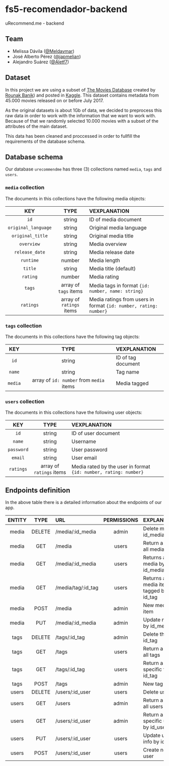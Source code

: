 # fs5-recomendador-backend
uRecommend.me - backend

## Team
- Melissa Dávila ([@Meldavmar](https://github.com/Meldavmar))
- José Alberto Pérez ([@japmelian](https://github.com/japmelian))
- Alejandro Suárez ([@Aletf7](https://github.com/Aletf7))

## Dataset
In this project we are using a subset of [The Movies Database](https://www.kaggle.com/rounakbanik/the-movies-dataset) created by [Rounak Banik](https://github.com/rounakbanik)) and posted in [Kaggle](https://www.kaggle.com). This dataset contains metadata from 45.000 movies released on or before July 2017.

As the original datasets is about 1Gb of data, we decided to preprocess this raw data in order to work with the information that we want to work with. Because of that we randomly selected 10.000 movies with a subset of the attributes of the main dataset.

This data has been cleaned and proccessed in order to fullfill the requirements of the database schema.

## Database schema
Our database `urecommendme` has three (3) collections named `media`, `tags` and `users`.

### `media` collection
The documents in this collections have the following media objects:

**KEY**|**TYPE**|**VEXPLANATION**
:-----:|:-----:|:-----
`id`|string| ID of media document
`original_language`|string| Original media language
`original_title`|string| Original media title
`overview`|string| Media overview
`release_date`|string| Media release date
`runtime`|number| Media length
`title`|string| Media title (default)
`rating`|number| Media rating
`tags`|array of `tags` items| Media tags in format `{id: number, name: string}`
`ratings`|array of `ratings` items| Media ratings from users in format `{id: number, rating: number}`

### `tags` collection
The documents in this collections have the following tag objects:

**KEY**|**TYPE**|**VEXPLANATION**
:-----:|:-----:|:-----
`id`|string| ID of tag document
`name`|string| Tag name
`media`|array of `id: number` from `media` items| Media tagged

### `users` collection
The documents in this collections have the following user objects:

**KEY**|**TYPE**|**VEXPLANATION**
:-----:|:-----:|:-----
`id`|string| ID of user document
`name`|string| Username
`password`|string| User password
`email`|string| User email
`ratings`|array of `ratings` items| Media rated by the user in format `{id: number, rating: number}`


## Endpoints definition
In the above table there is a detailed information about the endpoints of our app.

**ENTITY**|**TYPE**|**URL**|**PERMISSIONS**|**EXPLANATION**
:-----:|:-----:|:-----|:-----:|:-----
media|DELETE|/media/:id\_media|admin|Delete media id\_media
media|GET|/media|users|Return a list of all media items
media|GET|/media/:id\_media|users|Returns a media by id\_media
media|GET|/media/tag/:id\_tag|users|Returns all media items tagged by id\_tag
media|POST|/media|admin|New media item
media|PUT|/media/:id\_media|admin|Update media by id\_media
tags|DELETE|/tags/:id\_tag|admin|Delete the tag id\_tag
tags|GET|/tags|users|Return a list of all tags
tags|GET|/tags/:id\_tag|users|Return a specific tag by id\_tag
tags|POST|/tags|admin|New tag
users|DELETE|/users/:id\_user|users|Delete user
users|GET|/users|admin|Return a list of all users
users|GET|/users/:id\_user|admin|Return a specific user by id\_user
users|PUT|/users/:id\_user|users|Update user info by id\_user
users|POST|/users/:id\_user|users|Create new user